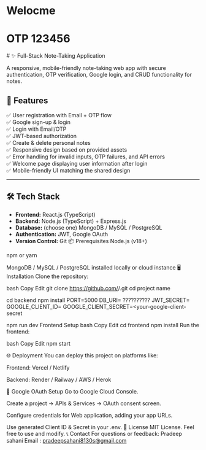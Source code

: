 <h1>Welocme</h1>
<h1>OTP 123456</h1>
# ✨ Full-Stack Note-Taking Application

A responsive, mobile-friendly note-taking web app with secure authentication, OTP verification, Google login, and CRUD functionality for notes.

## 🚀 Features

✅ User registration with Email + OTP flow  
✅ Google sign-up & login  
✅ Login with Email/OTP  
✅ JWT-based authorization  
✅ Create & delete personal notes  
✅ Responsive design based on provided assets  
✅ Error handling for invalid inputs, OTP failures, and API errors  
✅ Welcome page displaying user information after login  
✅ Mobile-friendly UI matching the shared design

---

## 🛠️ Tech Stack

- **Frontend:** React.js (TypeScript)
- **Backend:** Node.js (TypeScript) + Express.js
- **Database:** (choose one) MongoDB / MySQL / PostgreSQL
- **Authentication:** JWT, Google OAuth
- **Version Control:** Git
📦 Prerequisites
Node.js (v18+)

npm or yarn

MongoDB / MySQL / PostgreSQL installed locally or cloud instance
🖥️ Installation
Clone the repository:

bash
Copy
Edit
git clone https://github.com/<your-username>/<your-repo>.git
cd project name

cd backend
npm install
PORT=5000
DB_URI= ??????????
JWT_SECRET=<your-jwt-secret>
GOOGLE_CLIENT_ID=<your-google-client-id>
GOOGLE_CLIENT_SECRET=<your-google-client-secret

npm run dev
Frontend Setup
bash
Copy
Edit
cd frontend
npm install
Run the frontend:

bash
Copy
Edit
npm start

🌐 Deployment
You can deploy this project on platforms like:

Frontend: Vercel / Netlify

Backend: Render / Railway / AWS / Herok

🔑 Google OAuth Setup
Go to Google Cloud Console.

Create a project → APIs & Services → OAuth consent screen.

Configure credentials for Web application, adding your app URLs.

Use generated Client ID & Secret in your .env.
🤝 License
MIT License. Feel free to use and modify.
📞 Contact
For questions or feedback:
Pradeep sahani
Email : pradeepsahani8130s@gmail.com
